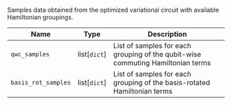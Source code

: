 Samples data obtained from the optimized variational circuit with available Hamiltonian groupings.


| Name            | Type              | Description                                                    |
|-----------------|-------------------|----------------------------------------------------------------|
| `qwc_samples`     | list[`dict`] | List of samples for each grouping of the qubit-wise commuting Hamiltonian terms |
| `basis_rot_samples`     | list[`dict`] | List of samples for each grouping of the basis-rotated Hamiltonian terms |
